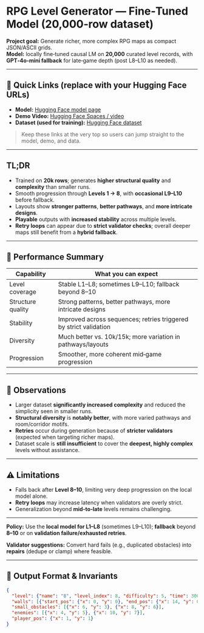 # RPG Level Generator — Fine‑Tuned Model (20,000‑row dataset)

**Project goal:** Generate richer, more complex RPG maps as compact JSON/ASCII grids.  
**Model:** locally fine‑tuned causal LM on **20,000** curated level records, with **GPT‑4o‑mini fallback** for late‑game depth (post L8–L10 as needed).

---

## 🔗 Quick Links (replace with your Hugging Face URLs)

- **Model:** [Hugging Face model page](<https://huggingface.co/Hirudika2002/JARVIS-Models/tree/main/LoRA-Trained/Model-5(20%2C000_Rows)>)
- **Demo Video:** [Hugging Face Spaces / video](<https://huggingface.co/Hirudika2002/JARVIS-Models/blob/main/Model_Demo_Videos/Model_5(20000_DataLines)Demo_video.mp4>)
- **Dataset (used for training):** [Hugging Face dataset](<https://huggingface.co/Hirudika2002/JARVIS-Models/tree/main/DataSets/For%2020%2C000%20Rows>)

> Keep these links at the very top so users can jump straight to the model, demo, and data.

---

## TL;DR

- Trained on **20k rows**; generates **higher structural quality** and **complexity** than smaller runs.  
- Smooth progression through **Levels 1 → 8**, with **occasional L9–L10** before fallback.  
- Layouts show **stronger patterns**, **better pathways**, and **more intricate designs**.  
- **Playable** outputs with **increased stability** across multiple levels.  
- **Retry loops** can appear due to **strict validator checks**; overall deeper maps still benefit from a **hybrid fallback**.

---

## 🎯 Performance Summary

| Capability | What you can expect |
|---|---|
| Level coverage | Stable L1–L8; sometimes L9–L10; fallback beyond 8–10 |
| Structure quality | Strong patterns, better pathways, more intricate designs |
| Stability | Improved across sequences; retries triggered by strict validation |
| Diversity | Much better vs. 10k/15k; more variation in pathways/layouts |
| Progression | Smoother, more coherent mid‑game progression |

---

## 🔎 Observations

- Larger dataset **significantly increased complexity** and reduced the simplicity seen in smaller runs.  
- **Structural diversity** is **notably better**, with more varied pathways and room/corridor motifs.  
- **Retries** occur during generation because of **stricter validators** (expected when targeting richer maps).  
- Dataset scale is **still insufficient** to cover the **deepest, highly complex** levels without assistance.

---

## ⚠️ Limitations

- Falls back after **Level 8–10**, limiting very deep progression on the local model alone.  
- **Retry loops** may increase latency when validators are overly strict.  
- Generalization beyond **mid‑to‑late** levels remains challenging.

---

**Policy:** Use the **local model for L1–L8** (sometimes L9–L10); **fallback** beyond **8–10** or on **validation failure/exhausted retries**.

**Validator suggestions:** Convert hard fails (e.g., duplicated obstacles) into **repairs** (dedupe or clamp) where feasible.

---

## 🧱 Output Format & Invariants

```json
{
  "level": {"name": "8", "level_index": 8, "difficulty": 5, "time": 300, "width": 15, "height": 10},
  "walls": [{"start_pos": {"x": 0, "y": 0}, "end_pos": {"x": 14, "y": 0}}],
  "small_obstacles": [{"x": 6, "y": 3}, {"x": 8, "y": 6}],
  "enemies": [{"x": 4, "y": 5}, {"x": 10, "y": 7}],
  "player_pos": {"x": 1, "y": 1}
}

